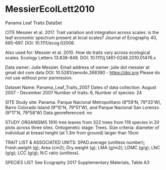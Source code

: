# MessierEcolLett2010
Panama Leaf Traits DataSet

CITE Messier et al. 2017. Trait variation and integration across scales: is the leaf economic spectrum present at local scales? Journal of Ecography 40, 685–697. DOI: 10.1111/ecog.02006.

Also used for: Messier et al. 2010. How do traits vary across ecological scales. Ecology Letters 13:838-848. DOI: 10.1111/j.1461-0248.2010.01476.x

Data owner: Julie Messier. Email address of owner: julie dot messier at gmail dot com data DOI: 10.5281/zenodo.268390 - https://doi.org Please do not use without prior permission. 

Dataset Name: Panama_Leaf_Traits_2007 Dates of data collection: August 2007 - December 2007 Number of traits: 6, Number of species: 24

SITE Study site: Panama. Parque Nacional Metropolitano (8°59'N, 79°33'W), Barro Colorado Island (9°10'N, 79°51'W), and Parque Nacional San Lorenzo (9°17'N, 79°58'W)  Data georeferenced: no

STUDY ORGANISMS 1910 tree leaves from 322 trees from 119 species in 20 plots across three sites. Ontogenetic stage: Trees. Size criteria: diameter of individual at breast height (at 1.3m from ground) larger than 10cm

TRAIT LIST & ASSOCIATED UNITS: SPAD.average (unitless number); Fresh.weight (g); Area (cm2); Dry.weight (g); LMA (g/m2); LDMC (g/g); LNC (g/g); LCC (g/g); N:C ratio (unitless).

SPECIES LIST See Ecography 2017 Supplementary Materials, Table A3  
